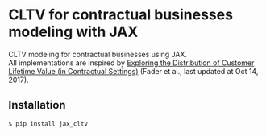 # CLTV for contractual businesses modeling with JAX 
CLTV modeling for contractual businesses using JAX.  
All implementations are inspired by [Exploring the Distribution of Customer Lifetime Value (in Contractual Settings)](http://brucehardie.com/notes/035/) (Fader et al., last updated at Oct 14, 2017).

## Installation
```bash
$ pip install jax_cltv
```
<!--
```bash
$ git clone git@github.com:yukoga/cltv_contractual_with_jax.git
$ cd cltv_contractual_with_jax
$ chmod +x setup-dev.sh
$ ./setup-dev.sh  # Install python environment.
$ pip install .
```
-->